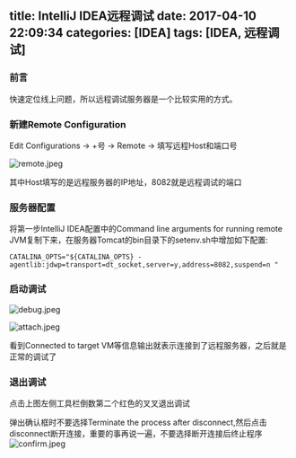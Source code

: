 title: IntelliJ IDEA远程调试
date: 2017-04-10 22:09:34
categories: [IDEA]
tags: [IDEA, 远程调试]
---

### 前言

快速定位线上问题，所以远程调试服务器是一个比较实用的方式。


### 新建Remote Configuration

Edit Configurations -> +号 -> Remote -> 填写远程Host和端口号

![remote.jpeg](remote.jpeg)


其中Host填写的是远程服务器的IP地址，8082就是远程调试的端口

### 服务器配置

将第一步IntelliJ IDEA配置中的Command line arguments for running remote JVM复制下来，在服务器Tomcat的bin目录下的setenv.sh中增加如下配置:

```
CATALINA_OPTS="${CATALINA_OPTS} -agentlib:jdwp=transport=dt_socket,server=y,address=8082,suspend=n "
```

### 启动调试

![debug.jpeg](debug.jpeg)

![attach.jpeg](attach.jpeg)

看到Connected to target VM等信息输出就表示连接到了远程服务器，之后就是正常的调试了

### 退出调试

点击上图左侧工具栏倒数第二个红色的叉叉退出调试


弹出确认框时不要选择Terminate the process after disconnect,然后点击disconnect断开连接，重要的事再说一遍，不要选择断开连接后终止程序
![confirm.jpeg](confirm.jpeg)